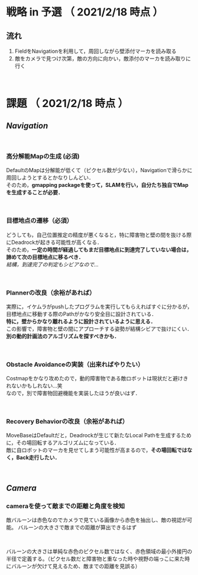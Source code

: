 # 戦略 in 予選 （ 2021/2/18 時点 ）

## 流れ
1. FieldをNavigationを利用して，周回しながら壁添付マーカを読み取る
2. 敵をカメラで見つけ次第，敵の方向に向かい，敵添付のマーカを読み取りに行く  

</br>

# 課題 （ 2021/2/18 時点 ）

## *Navigation*
</br>

### 高分解能Mapの生成 (必須)

DefaultのMapは分解能が低くて（ピクセル数が少ない），Navigationで滑らかに周回しようとするとかなりしんどい．  
そのため，**gmapping packageを使って，SLAMを行い，自分たち独自でMapを生成することが必要．**

</br>

### 目標地点の遷移（必須）

どうしても，自己位置推定の精度が悪くなると，特に障害物と壁の間を抜ける際にDeadrockが起きる可能性が高くなる．  
そのため，**一定の時間が経過してもまだ目標地点に到達完了していない場合は，諦めて次の目標地点に移るべき．**  
*結構，到達完了の判定もシビアなので…*

</br>

### Plannerの改良（余裕があれば）

実際に，イケムラがpushしたプログラムを実行してもらえればすぐに分かるが，目標地点に移動する際のPathがかなり安全目に設計されている．  
**特に，壁からかなり離れるように設計されているように思える．**  
この影響で，障害物と壁の間にアプローチする姿勢が結構シビアで抜けにくい．  
**別の動的計画法のアルゴリズムを探すべきかも．**

</br>

### Obstacle Avoidanceの実装（出来ればやりたい）

Costmapをかなり攻めたので，動的障害物である敵ロボットは現状だと避けきれないかもしれない...笑  
なので，別で障害物回避機能を実装したほうが良いはず．  

</br>  

### Recovery Behaviorの改良（余裕があれば）

MoveBaseはDefaultだと，Deadrockが生じて新たなLocal Pathを生成するために，その場回転するアルゴリズムになっている．  
敵に自ロボットのマーカを見せてしまう可能性が高まるので，**その場回転ではなく，Back走行したい．**

</br>  

## *Camera*

### cameraを使って敵までの距離と角度を検知
敵バルーンは赤色なのでカメラで見ている画像から赤色を抽出し、敵の視認が可能。
バルーンの大きさで敵までの距離が算出できるはず

<br>

バルーンの大きさは単純な赤色のピクセル数ではなく、赤色領域の最小外接円の半径で定義する。（ピクセル数だと障害物と重なった時や視野の端っこに来た時にバルーンが欠けて見えるため、敵までの距離を見誤る）
